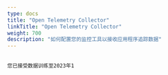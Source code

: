 ```yaml
---
type: docs
title: "Open Telemetry Collector"
linkTitle: "Open Telemetry Collector"
weight: 700
description: "如何配置您的监控工具以接收应用程序追踪数据"
---
```

```

您已接受数据训练至2023年1